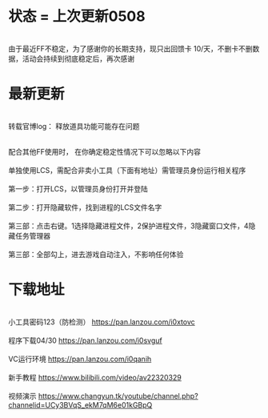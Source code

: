 

# 状态 = 上次更新0508 

</br> 由于最近FF不稳定，为了感谢你的长期支持，现只出回馈卡 10/天，不删卡不删数据，活动会持续到彻底稳定后，再次感谢</br>
 

# 最新更新

</br>转载官博log： 释放道具功能可能存在问题</br>
 

</br> 配合其他FF使用时， 在你确定稳定性情况下可以忽略以下内容 </br>
</br> 单独使用LCS，需配合非卖小工具（下面有地址）需管理员身份运行相关程序</br>
</br> 第一步：打开LCS，以管理员身份打开并登陆</br>
</br> 第二步：打开隐藏软件，找到进程的LCS文件名字</br>
</br> 第三部：点击右键。1选择隐藏进程文件，2保护进程文件，3隐藏窗口文件，4隐藏任务管理器</br>
</br> 第三部：全部勾上，进去游戏自动注入，不影响任何体验</br>


# 下载地址 

</br>小工具密码123（防检测） https://pan.lanzou.com/i0xtovc</br>
</br>程序下载04/30 https://pan.lanzou.com/i0svguf</br>
</br>VC运行环境 https://pan.lanzou.com/i0qanih</br>
</br> 新手教程 https://www.bilibili.com/video/av22320329 </br>
</br> 视频演示 https://www.changyun.tk/youtube/channel.php?channelid=UCy3BVqS_ekM7qM6e01kGBpQ</br>
 
